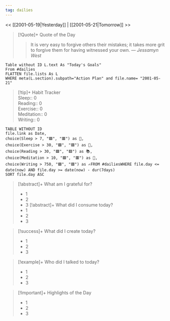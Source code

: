```yaml
---
tag: dailies  
---
```


<< [[2001-05-19|Yesterday]] | [[2001-05-21|Tomorrow]] >>

> [!Quote]+ Quote of the Day  
> > It is very easy to forgive others their mistakes; it takes more grit to forgive them for having witnessed your own.
> — <cite>Jessamyn West</cite>

```dataview  
Table without ID L.text As "Today's Goals"  
From #dailies  
FLATTEN file.lists As L  
WHERE meta(L.section).subpath="Action Plan" and file.name= "2001-05-21"  
```

> [!tip]+ Habit Tracker  
> Sleep:: 0  
> Reading:: 0  
> Exercise:: 0  
> Meditation:: 0  
> Writing:: 0

```dataview  
TABLE WITHOUT ID  
file.link as Date,  
choice(Sleep > 7, "🟩", "🟥") as 🛌,  
choice(Exercise > 30, "🟩", "🟥") as 🏃,  
choice(Reading > 30, "🟩", "🟥") as 📚,  
choice(Meditation > 10, "🟩", "🟥") as 🧘,  
choice(Writing > 750, "🟩", "🟥") as ✍️FROM #dailiesWHERE file.day <= date(now) AND file.day >= date(now) - dur(7days)  
SORT file.day ASC  
```

> [!abstract]+ What am I grateful for?  
> - 1  
> - 2  
> - 3
> [!abstract]+ What did I consume today?  
> - 1  
> - 2  
> - 3  
  
> [!success]+ What did I create today?  
> - 1  
> - 2  
> - 3  
  
> [!example]+ Who did I talked to today?  
> - 1  
> - 2  
> - 3  
  
>[!Important]+ Highlights of the Day  
>- 1  
>- 2  
>- 3


